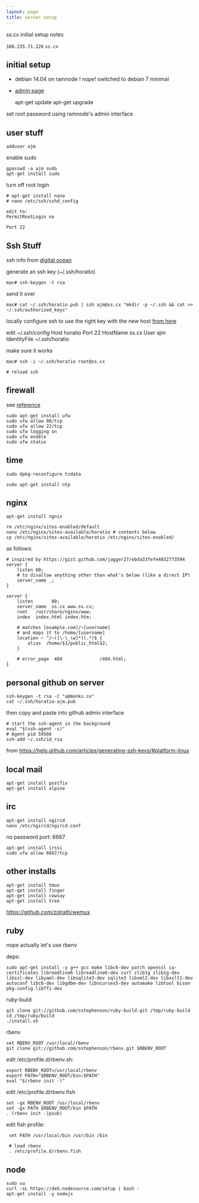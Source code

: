 ```yaml
---
layout: page
title: server setup
---
```


 ss.cx initial setup notes

`168.235.71.126` `ss.cx`

## initial setup

* debian 14.04 on ramnode ! nope! switched to debian 7 minimal

* [admin page](https://vpscp.ramnode.com/)

    apt-get update
    apt-get upgrade

set root password using ramnode's admin interface


## user stuff

    adduser ajm

enable sudo

    gpasswd -a ajm sudo
    apt-get install sudo

turn off root login

    # apt-get install nano
    # nano /etc/ssh/sshd_config

    edit to:
    PermitRootLogin no

    Port 22

## Ssh Stuff

ssh info from [digital ocean](https://www.digitalocean.com/community/tutorials/how-to-set-up-ssh-keys--2)

generate an ssh key (~/.ssh/horatio)

    mac# ssh-keygen -t rsa

send it over

    mac# cat ~/.ssh/horatio.pub | ssh ajm@ss.cx "mkdir -p ~/.ssh && cat >>  ~/.ssh/authorized_keys"

locally configure ssh to use the right key with the new host [from here](http://nerderati.com/2011/03/17/simplify-your-life-with-an-ssh-config-file/)

edit ~/.ssh/config
    Host horatio
      Port 22
      HostName ss.cx
      User ajm
      IdentityFile ~/.ssh/horatio

make sure it works

    mac# ssh -i ~/.ssh/horatio root@ss.cx

    # reload ssh

## firewall

see [reference](https://www.digitalocean.com/community/tutorials/additional-recommended-steps-for-new-ubuntu-14-04-servers)

    sudo apt-get install ufw
    sudo ufw allow 80/tcp
    sudo ufw allow 22/tcp
    sudo ufw logging on
    sudo ufw enable
    sudo ufw status

## time

    sudo dpkg-reconfigure tzdata

    sudo apt-get install ntp

## nginx

    apt-get install ngnix

    rm /etc/nginx/sites-enabled/default
    nano /etc/nginx/sites-available/horatio # contents below
    cp /etc/nginx/sites-available/horatio /etc/nginx/sites-enabled/

as follows:

    # inspired by https://gist.github.com/jagger27/ebda33fefe4032773594
    server {
        listen 80;
        # to disallow anything other than what's below (like a direct IP)
        server_name _;
    }

    server {
        listen       80;
        server_name  ss.cx www.ss.cx;
        root   /usr/share/nginx/www;
        index  index.html index.htm;

        # matches [example.com]/~[username]
        # and maps it to /home/[username]
        location ~ ^/~([\-\_\w]*)(.*)$ {
            alias  /home/$1/public_html$2;
        }

        # error_page  404              /404.html;
    }

## personal github on server

    ssh-keygen -t rsa -C "a@monks.co"
    cat ~/.ssh/horatio-ajm.pub

then copy and paste into github admin interface

    # start the ssh-agent in the background
    eval "$(ssh-agent -s)"
    # Agent pid 59566
    ssh-add ~/.ssh/id_rsa

from https://help.github.com/articles/generating-ssh-keys/#platform-linux

## local mail

    apt-get install postfix
    apt-get install alpine

## irc

    apt-get install ngircd
    nano /etc/ngircd/ngircd.conf

no password
port: 6667

    apt-get install irssi
    sudo ufw allow 6667/tcp


## other installs

    apt-get install tmux
    apt-get install finger
    apt-get install cowsay
    apt-get install tree

https://github.com/zolrath/wemux


## ruby

<!--     \curl -sSL https://get.rvm.io | sudo bash -s stable

    add to skel .bashrc:

    [[ -s /usr/local/rvm/scripts/rvm ]] && source /usr/local/rvm/scripts/rvm

add self (and other users) to rvm group: (from [here](http://unix.stackexchange.com/questions/102678/making-ruby-available-to-all-users))

    sudo usermod -a -G rvm <user>

install ruby

    rvm install 2.2.0 -->

nope actually let's use rbenv

deps:

    sudo apt-get install -y g++ gcc make libc6-dev patch openssl ca-certificates libreadline6 libreadline6-dev curl zlib1g zlib1g-dev libssl-dev libyaml-dev libsqlite3-dev sqlite3 libxml2-dev libxslt1-dev autoconf libc6-dev libgdbm-dev libncurses5-dev automake libtool bison pkg-config libffi-dev

ruby-build

    git clone git://github.com/sstephenson/ruby-build.git /tmp/ruby-build
    cd /tmp/ruby/build
    ./install.sh

rbenv

    set RBENV_ROOT /usr/local/rbenv
    git clone git://github.com/sstephenson/rbenv.git $RBENV_ROOT

edit /etc/profile.d/rbenv.sh:

    export RBENV_ROOT=/usr/local/rbenv
    export PATH="$RBENV_ROOT/bin:$PATH"
    eval "$(rbenv init -)"

edit /etc/profile.d/rbenv.fish

    set -gx RBENV_ROOT /usr/local/rbenv
    set -gx PATH $RBENV_ROOT/bin $PATH
    . (rbenv init -|psub)

edit fish profile:

     set PATH /usr/local/bin /usr/bin /bin

     # load rbenv
     . /etc/profile.d/rbenv.fish

## node

    sudo su
    curl -sL https://deb.nodesource.com/setup | bash -
    apt-get install -y nodejs
